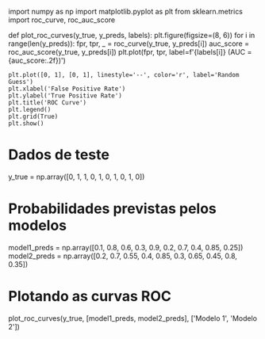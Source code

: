 import numpy as np
import matplotlib.pyplot as plt
from sklearn.metrics import roc_curve, roc_auc_score

def plot_roc_curves(y_true, y_preds, labels):
    plt.figure(figsize=(8, 6))
    for i in range(len(y_preds)):
        fpr, tpr, _ = roc_curve(y_true, y_preds[i])
        auc_score = roc_auc_score(y_true, y_preds[i])
        plt.plot(fpr, tpr, label=f'{labels[i]} (AUC = {auc_score:.2f})')

    plt.plot([0, 1], [0, 1], linestyle='--', color='r', label='Random Guess')
    plt.xlabel('False Positive Rate')
    plt.ylabel('True Positive Rate')
    plt.title('ROC Curve')
    plt.legend()
    plt.grid(True)
    plt.show()

# Dados de teste
y_true = np.array([0, 1, 1, 0, 1, 0, 1, 0, 1, 0])
# Probabilidades previstas pelos modelos
model1_preds = np.array([0.1, 0.8, 0.6, 0.3, 0.9, 0.2, 0.7, 0.4, 0.85, 0.25])
model2_preds = np.array([0.2, 0.7, 0.55, 0.4, 0.85, 0.3, 0.65, 0.45, 0.8, 0.35])

# Plotando as curvas ROC
plot_roc_curves(y_true, [model1_preds, model2_preds], ['Modelo 1', 'Modelo 2'])
